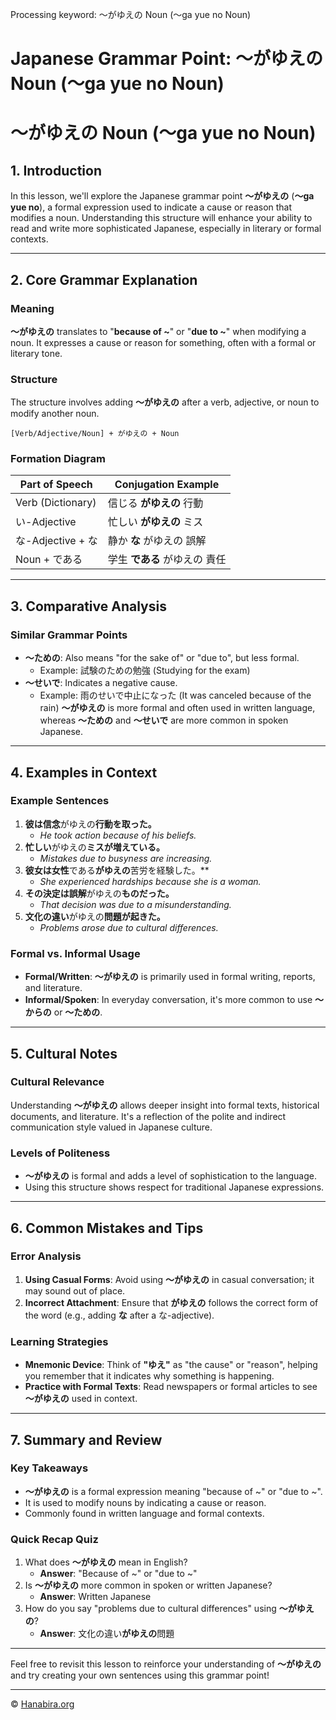Processing keyword: ～がゆえの Noun (〜ga yue no Noun)
# Japanese Grammar Point: ～がゆえの Noun (〜ga yue no Noun)
# ～がゆえの Noun (～ga yue no Noun)
## 1. Introduction
In this lesson, we'll explore the Japanese grammar point **～がゆえの** (**～ga yue no**), a formal expression used to indicate a cause or reason that modifies a noun. Understanding this structure will enhance your ability to read and write more sophisticated Japanese, especially in literary or formal contexts.

---
## 2. Core Grammar Explanation
### Meaning
**～がゆえの** translates to "**because of ~**" or "**due to ~**" when modifying a noun. It expresses a cause or reason for something, often with a formal or literary tone.
### Structure
The structure involves adding **～がゆえの** after a verb, adjective, or noun to modify another noun.
```plaintext
[Verb/Adjective/Noun] + がゆえの + Noun
```
### Formation Diagram
| Part of Speech     | Conjugation Example          |
|--------------------|------------------------------|
| Verb (Dictionary)  | 信じる **がゆえの** 行動       |
| い-Adjective        | 忙しい **がゆえの** ミス       |
| な-Adjective + な   | 静か **な** がゆえの 誤解     |
| Noun + である      | 学生 **である** がゆえの 責任 |
---
## 3. Comparative Analysis
### Similar Grammar Points
- **～ための**: Also means "for the sake of" or "due to", but less formal.
  - Example: 試験のための勉強 (Studying for the exam)
- **～せいで**: Indicates a negative cause.
  - Example: 雨のせいで中止になった (It was canceled because of the rain)
**～がゆえの** is more formal and often used in written language, whereas **～ための** and **～せいで** are more common in spoken Japanese.
---
## 4. Examples in Context
### Example Sentences
1. **彼は信念**がゆえの**行動を取った。**
   - *He took action because of his beliefs.*
2. **忙しい**がゆえの**ミスが増えている。**
   - *Mistakes due to busyness are increasing.*
3. **彼女は女性**である**がゆえの**苦労を経験した。**
   - *She experienced hardships because she is a woman.*
4. **その決定は誤解**がゆえの**ものだった。**
   - *That decision was due to a misunderstanding.*
5. **文化の違い**がゆえの**問題が起きた。**
   - *Problems arose due to cultural differences.*
### Formal vs. Informal Usage
- **Formal/Written**: **～がゆえの** is primarily used in formal writing, reports, and literature.
- **Informal/Spoken**: In everyday conversation, it's more common to use **～からの** or **～ための**.
---
## 5. Cultural Notes
### Cultural Relevance
Understanding **～がゆえの** allows deeper insight into formal texts, historical documents, and literature. It's a reflection of the polite and indirect communication style valued in Japanese culture.
### Levels of Politeness
- **～がゆえの** is formal and adds a level of sophistication to the language.
- Using this structure shows respect for traditional Japanese expressions.
---
## 6. Common Mistakes and Tips
### Error Analysis
1. **Using Casual Forms**: Avoid using **～がゆえの** in casual conversation; it may sound out of place.
2. **Incorrect Attachment**: Ensure that **がゆえの** follows the correct form of the word (e.g., adding **な** after a な-adjective).
### Learning Strategies
- **Mnemonic Device**: Think of **"ゆえ"** as "the cause" or "reason", helping you remember that it indicates why something is happening.
- **Practice with Formal Texts**: Read newspapers or formal articles to see **～がゆえの** used in context.
---
## 7. Summary and Review
### Key Takeaways
- **～がゆえの** is a formal expression meaning "because of ~" or "due to ~".
- It is used to modify nouns by indicating a cause or reason.
- Commonly found in written language and formal contexts.
### Quick Recap Quiz
1. What does **～がゆえの** mean in English?
   - **Answer**: "Because of ~" or "due to ~"
2. Is **～がゆえの** more common in spoken or written Japanese?
   - **Answer**: Written Japanese
3. How do you say "problems due to cultural differences" using **～がゆえの**?
   - **Answer**: 文化の違い**がゆえの**問題
---
Feel free to revisit this lesson to reinforce your understanding of **～がゆえの** and try creating your own sentences using this grammar point!


---

© [Hanabira.org](https://hanabira.org)
